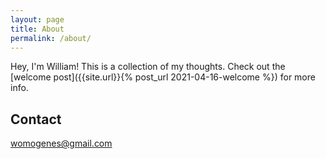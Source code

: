 ```yaml
---
layout: page
title: About
permalink: /about/
---
```


Hey, I'm William! This is a collection of my thoughts. Check out the [welcome post]({{site.url}}{% post_url 2021-04-16-welcome %}) for more info.

## Contact

[womogenes@gmail.com](mailto:womogenes@gmail.com)